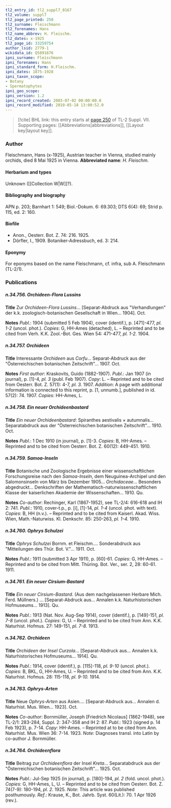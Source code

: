 ```yaml
---
tl2_entry_id: tl2_suppl7_0167
tl2_volume: suppl7
tl2_page_printed: 250
tl2_surname: Fleischmann
tl2_forenames: Hans
tl2_name_abbrev: H. Fleischm.
tl2_dates: x-1925
tl2_page_id: 33259754
author_lsid: 2779-1
wikidata_id: Q5891876
ipni_surname: Fleischmann
ipni_forenames: Hans
ipni_standard_form: H.Fleischm.
ipni_dates: 1875-1928
ipni_taxon_scope: 
- Botany
- Spermatophytes
ipni_geo_scope: 
ipni_version: 1.2
ipni_record_created: 2003-07-02 00:00:00.0
ipni_record_modified: 2010-05-18 13:00:52.0
---
```



> [!cite] BHL link: this entry starts at [page 250](https://www.biodiversitylibrary.org/page/33259754) of TL-2 Suppl. VII.
> Supporting pages: [[Abbreviations|abbreviations]], [[Layout key|layout key]].

### Author

Fleischmann, Hans (x-1925), Austrian teacher in Vienna, studied mainly orchids, died 8 Mai 1925 in Vienna. 
**Abbreviated name**: *H. Fleischm.*

#### Herbarium and types

Unknown ([[Collection W|W]]?).

#### Bibliography and biography

APN p. 203; Barnhart 1: 549; Biol.-Dokum. 6: 69.303; DTS 6(4): 69; Strid p. 115, ed. 2: 160.

#### Biofile

- Anon., Oesterr. Bot. Z. 74: 216. 1925.
- Dörfler, I., 1909. Botaniker-Adressbuch, ed. 3: 214.

#### Eponymy

For eponyms based on the name Fleischmann, cf. infra, sub A. Fleischmann (TL-2/1).

### Publications

##### n.34.756. Orchideen-Flora Lussins

**Title**
Zur *Orchideen-Flora Lussins*... \[Separat-Abdruck aus "Verhandlungen" der k.k. zoologisch-botanischen Gesellschaft in Wien... 1904\]. Oct.

**Notes**
*Publ*.: 1904 (submitted 5 Feb 1904), cover (identif.), p. \[471\]-477, *pl. 1-2* (uncol. phot.).
*Copies*: G, HH-Ames (detached), L. – Reprinted and to be cited from Verh. K.K. Zool.-Bot. Ges. Wien 54: 471-477, *pl. 1-2.* 1904.

##### n.34.757. Orchideen

**Title**
Interessante *Orchideen* aus *Corfu*... Separat-Abdruck aus der "Österreichischen botanischen Zeitschrift"... 1907. Oct.

**Notes**
*First author*: Kraskovits, Guido (1882-1907).
*Publ*.: Jan 1907 (in journal), p. \[1\]-4, *pl. 3* (publ. Feb 1907). *Copy*: L. – Reprinted and to be cited from Oesterr. Bot. Z. 57(1): 4-7, *pl. 3.* 1907.
*Addition*: A page with additional information is connected to this reprint, p. \[1, unnumb.\], published in id. 57(2): 74. 1907. *Copies*: HH-Ames, L.

##### n.34.758. Ein neuer Orchideenbastard

**Title**
*Ein neuer Orchideenbastard*: Spiranthes aestivalis × autumnalis... Separatabdruck aus der "Österreichischen botanischen Zeitschrift"... 1910. Oct.

**Notes**
*Publ*.: 1 Dec 1910 (in journal), p. \[1\]-3. *Copies*: B, HH-Ames. – Reprinted and to be cited from Oesterr. Bot. Z. 60(12): 449-451. 1910.

##### n.34.759. Samoa-Inseln

**Title**
Botanische und Zoologische Ergebnisse einer wissenschaftlichen Forschungsreise nach den *Samoa-Inseln*, dem Neuguinea-Archipel und den Salomonsinseln von März bis Dezember 1905... *Orchidaceae*... Besonders abgedruckt... Denkschriften der Mathematisch-naturwissenschaftlichen Klasse der kaiserlichen Akademie der Wissenschaften... 1910. Qu.

**Notes**
*Co-author*: Rechinger, Karl (1867-1952), see TL-2/4: 616-618 and IH 2: 741.
*Publ*.: 1910, cover-t.p., p. \[i\], \[1\]-14, *pl. 1-4* (uncol. phot. with text). *Copies*: B, HH (n.v.). – Reprinted and to be cited from Kaiserl. Akad. Wiss. Wien, Math.-Naturwiss. Kl. Denkschr. 85: 250-263, *pl. 1-4.* 1910.

##### n.34.760. Ophrys Schulzei

**Title**
*Ophrys Schulzei* Bornm. et Fleischm.... Sonderabdruck aus "Mitteilungen des Thür. Bot. V."... 1911. Oct.

**Notes**
*Publ*.: 1911 (submitted 3 Apr 1911), p. \[60\]-61. *Copies*: G, HH-Ames. – Reprinted and to be cited from Mitt. Thüring. Bot. Ver., ser. 2, 28: 60-61. 1911.

##### n.34.761. Ein neuer Cirsium-Bastard

**Title**
*Ein neuer Cirsium-Bastard*. (Aus dem nachgelassenen Herbare Mich. Ferd. Müllners.) ... \[Separat-Abdruck aus... Annalen k.k. Naturhistorischen Hofmuseums... 1913\]. Qu.

**Notes**
*Publ*.: 1913 (Nat. Nov. Aug-Sep 1914), cover (identif.), p. \[149\]-151, *pl. 7-8* (uncol. phot.).
*Copies*: G, U. – Reprinted and to be cited from Ann. K.K. Naturhist. Hofmus. 27: 149-151, *pl. 7-8.* 1913.

##### n.34.762. Orchideen

**Title**
*Orchideen* der *Insel Curzola*... \[Separat-Abdruck aus... Annalen k.k. Naturhistorisches Hofmuseums... 1914\]. Qu.

**Notes**
*Publ*.: 1914, cover (identif.), p. \[115\]-118, *pl. 9-10* (uncol. phot.). *Copies*: B, BKL, G, HH-Ames, U. – Reprinted and to be cited from Ann. K.K. Naturhist. Hofmus. 28: 115-118, *pl. 9-10.* 1914.

##### n.34.763. Ophrys-Arten

**Title**
Neue *Ophrys-Arten* aus Asien.... \[Separat-Abdruck aus... Annalen d. Naturhist. Mus. Wien... 1923\]. Oct.

**Notes**
*Co-author*: Bornmüller, Joseph \[Friedrich Nicolaus\] (1862-1948), see TL-2/1: 283-284, Suppl. 2: 347-358 and IH 2: 87.
*Publ*.: 1923 (signed p. 14 Feb 1923), p. 7-14. *Copy*: HH-Ames. – Reprinted at to be cited from Ann. Naturhist. Mus. Wien 36: 7-14. 1923.
*Note*: Diagnoses transl. into Latin by co-author J. Bornmüller.

##### n.34.764. Orchideenflora

**Title**
Beitrag zur *Orchideenflora* der Insel *Kreta*... Separatabdruck aus der "Österreichischen botanischen Zeitschrift"... 1925. Oct.

**Notes**
*Publ*.: Jul-Sep 1925 (in journal), p. \[180\]-194, *pl. 2* (fold. uncol. phot.). *Copies*: G, HH-Ames, L, U. – Reprinted and to be cited from Oesterr. Bot. Z. 74(7-9): 180-194, *pl. 2.* 1925.
*Note*: This article was published posthumously.
*Ref*.: Krause, K., Bot. Jahrb. Syst. 60(Lit.): 70. 1 Apr 1926 (rev.).

